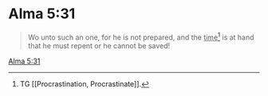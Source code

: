 # Alma 5:31

> Wo unto such an one, for he is not prepared, and the <u>time</u>[^a] is at hand that he must repent or he cannot be saved!

[Alma 5:31](https://www.churchofjesuschrist.org/study/scriptures/bofm/alma/5?lang=eng&id=p31#p31)


[^a]: TG [[Procrastination, Procrastinate]].
